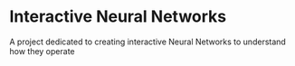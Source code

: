 # Interactive Neural Networks
A project dedicated to creating interactive Neural Networks to understand how they operate
